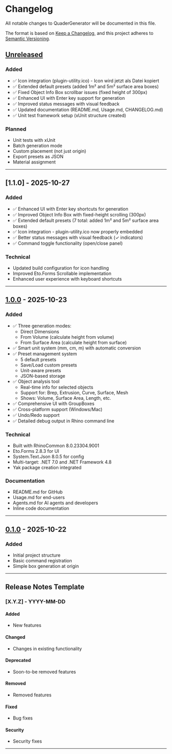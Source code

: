 # Changelog

All notable changes to QuaderGenerator will be documented in this file.

The format is based on [Keep a Changelog](https://keepachangelog.com/en/1.0.0/),
and this project adheres to [Semantic Versioning](https://semver.org/spec/v2.0.0.html).

## [Unreleased]

### Added
- ✅ Icon integration (plugin-utility.ico) - Icon wird jetzt als Datei kopiert
- ✅ Extended default presets (added 1m² and 5m² surface area boxes)
- ✅ Fixed Object Info Box scrollbar issues (fixed height of 300px)
- ✅ Enhanced UI with Enter key support for generation
- ✅ Improved status messages with visual feedback
- ✅ Updated documentation (README.md, Usage.md, CHANGELOG.md)
- ✅ Unit test framework setup (xUnit structure created)

### Planned
- Unit tests with xUnit
- Batch generation mode
- Custom placement (not just origin)
- Export presets as JSON
- Material assignment

---

## [1.1.0] - 2025-10-27

### Added
- ✅ Enhanced UI with Enter key shortcuts for generation
- ✅ Improved Object Info Box with fixed-height scrolling (300px)
- ✅ Extended default presets (7 total: added 1m² and 5m² surface area boxes)
- ✅ Icon integration - plugin-utility.ico now properly embedded
- ✅ Better status messages with visual feedback (✓ indicators)
- ✅ Command toggle functionality (open/close panel)

### Technical
- Updated build configuration for icon handling
- Improved Eto.Forms Scrollable implementation
- Enhanced user experience with keyboard shortcuts

---

## [1.0.0] - 2025-10-23

### Added
- ✅ Three generation modes:
  - Direct Dimensions
  - From Volume (calculate height from volume)
  - From Surface Area (calculate height from surface)
- ✅ Smart unit system (mm, cm, m) with automatic conversion
- ✅ Preset management system
  - 5 default presets
  - Save/Load custom presets
  - Unit-aware presets
  - JSON-based storage
- ✅ Object analysis tool
  - Real-time info for selected objects
  - Support for: Brep, Extrusion, Curve, Surface, Mesh
  - Shows: Volume, Surface Area, Length, etc.
- ✅ Comprehensive UI with GroupBoxes
- ✅ Cross-platform support (Windows/Mac)
- ✅ Undo/Redo support
- ✅ Detailed debug output in Rhino command line

### Technical
- Built with RhinoCommon 8.0.23304.9001
- Eto.Forms 2.8.3 for UI
- System.Text.Json 8.0.5 for config
- Multi-target: .NET 7.0 and .NET Framework 4.8
- Yak package creation integrated

### Documentation
- README.md for GitHub
- Usage.md for end-users
- Agents.md for AI agents and developers
- Inline code documentation

---

## [0.1.0] - 2025-10-22

### Added
- Initial project structure
- Basic command registration
- Simple box generation at origin

---

## Release Notes Template

### [X.Y.Z] - YYYY-MM-DD

#### Added
- New features

#### Changed
- Changes in existing functionality

#### Deprecated
- Soon-to-be removed features

#### Removed
- Removed features

#### Fixed
- Bug fixes

#### Security
- Security fixes

---

[Unreleased]: https://github.com/yourusername/QuaderGenerator/compare/v1.0.0...HEAD
[1.0.0]: https://github.com/yourusername/QuaderGenerator/releases/tag/v1.0.0
[0.1.0]: https://github.com/yourusername/QuaderGenerator/releases/tag/v0.1.0

